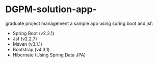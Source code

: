 # DGPM-solution-app-
graduate project management a sample app using spring boot and jsf: <br />
<ul>
  <li>Spring Boot (v2.2.1) </li>
<li>Jsf (v2.2.7) </li>
<li>Maven (v3.1.1)</li>
<li>Bootstrap (v4.3.1)</li>
<li>Hibernate (Using Spring Data JPA)</li>
  </ul>
